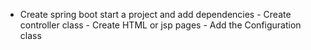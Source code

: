 - Create spring boot start a project and add dependencies - Create controller class - Create HTML or jsp pages - Add the Configuration class
